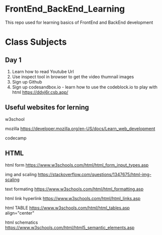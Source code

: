 # FrontEnd_BackEnd_Learning
This repo used for learning basics of FrontEnd and BackEnd development

# Class Subjects

## Day 1
1. Learn how to read Youtube Url
2. Use inspect tool in browser to get the video thumnail images
3. Sign up Github
4. Sign up codesandbox.io - learn how to use the codeblock.io to play with html
    https://ddvj6r.csb.app/

## Useful websites for lerning

w3school

mozilla https://developer.mozilla.org/en-US/docs/Learn_web_development

codecamp

## HTML

html form  https://www.w3schools.com/html/html_form_input_types.asp

img and scaling https://stackoverflow.com/questions/1347675/html-img-scaling

text formating https://www.w3schools.com/html/html_formatting.asp

html link hyperlink https://www.w3schools.com/html/html_links.asp

html TABLE https://www.w3schools.com/html/html_tables.asp
align="center"

html schematics
https://www.w3schools.com/html/html5_semantic_elements.asp
